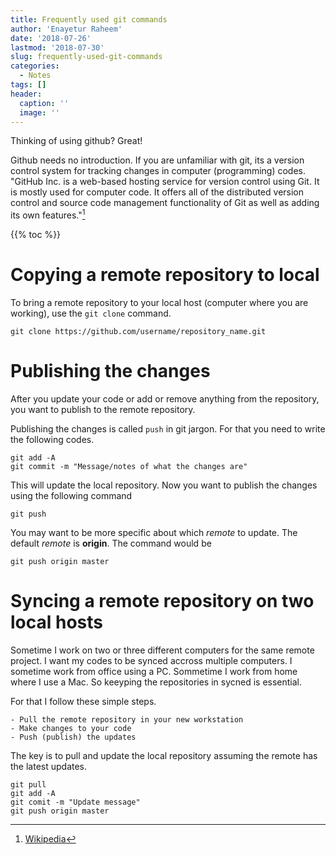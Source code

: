 ```yaml
---
title: Frequently used git commands
author: 'Enayetur Raheem'
date: '2018-07-26'
lastmod: '2018-07-30'
slug: frequently-used-git-commands
categories:
  - Notes
tags: []
header:
  caption: ''
  image: ''
---
```


Thinking of using github? Great!

Github needs no introduction. If you are unfamiliar with git, its a version control system for tracking changes in computer (programming) codes. "GitHub Inc. is a web-based hosting service for version control using Git. It is mostly used for computer code. It offers all of the distributed version control and source code management functionality of Git as well as adding its own features."[^wikipedia]
[^wikipedia]: [Wikipedia](https://www.wikipedia.org)

{{% toc %}}

# Copying a remote repository to local

To bring a remote repository to your local host (computer where you are working), use the `git clone` command.

```{git}
git clone https://github.com/username/repository_name.git
```

# Publishing the changes

After you update your code or add or remove anything from the repository, you want to publish to the remote repository. 

Publishing the changes is called `push` in git jargon. For that you need to write the following codes.

```{git}
git add -A 
git commit -m "Message/notes of what the changes are"
```
This will update the local repository. Now you want to publish the changes using the following command

```{git}
git push
```

You may want to be more specific about which *remote* to update. The default *remote* is **origin**. The command would be 

```{git}
git push origin master
```

# Syncing a remote repository on two local hosts

Sometime I work on two or three different computers for the same remote project. I want my codes to be synced accross multiple computers. I sometime work from office using a PC. Sommetime I work from home where I use a Mac. So keeyping the repositories in sycned is essential.

For that I follow these simple steps.

```
- Pull the remote repository in your new workstation
- Make changes to your code
- Push (publish) the updates
```

The key is to pull and update the local repository assuming the remote has the latest updates.

```{git}
git pull
git add -A
git comit -m "Update message"
git push origin master
```



